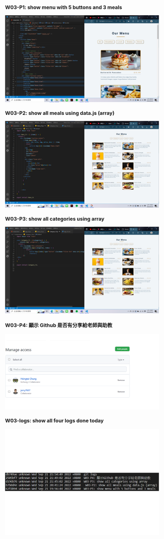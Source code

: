 ### W03-P1: show menu with 5 buttons and 3 meals

![](1.png)

### W03-P2: show all meals using data.js (array)

![](2.png)

### W03-P3: show all categories using array

![](3.png)

### W03-P4: 顯示 Github 是否有分享給老師與助教

![](0924-4.png)

### W03-logs: show all four logs done today

![](0924-5.png)
